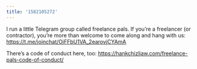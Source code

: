 ```yaml
---
title: '1582105272'
---
```

I run a little Telegram group called freelance pals. If you’re a freelancer (or contractor), you’re more than welcome to come along and hang with us: <https://t.me/joinchat/OjFFbU1VA_2earovjCYAmA>

There’s a code of conduct here, too: <https://hankchizljaw.com/freelance-pals-code-of-conduct/>
